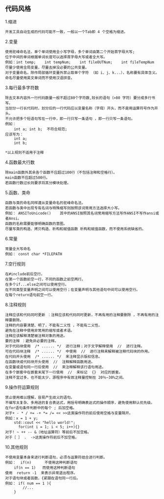 ## 代码风格

1.缩进

	开发工具自动生成的代码可能不一致，一般以一个Tab即 4 个空格为缩进。

2.变量

	使用驼峰命名法，单个单词使用全小写字母，多个单词由第二个开始首字母大写;
	位于中间的单词根据单词长度可以选择首字母大写或者全大写。
	例如：int temp;    int tempNum;    int fileOUTNum;    int fileTempNum 
	尽量少使用全局变量，尽量去掉没必要的公共变量。
	对于变量命名，除作局部循环变量外禁止取单个字符 （如 i、j、k...），名称要有具体含义。
	命名尽量使用英文单词而不使用汉语拼音。

3.每行最多字符数

	除去文本内容外一行代码数量一般不超过80个字符数,较长的语句（>80 字符）要分成多行书写。
	当划分一行长代码时，划分后的一行代码应以变量名称（字母）开头，而不是用运算符号作为开头。
	不允许把多个短语句写在一行中，即一行只写一条语句 ，即一行只写一条语句。
	例如：  
		int a; int b;  不符合规范;
	应该写为：
		int a;
		int b;
	
	*以上规则不适用于注释

4.函数最大行数

	除main函数外其余各个函数不应超过100行（不包括注释和空格行）。
	main函数不应超过500行。
	若函数行数过长则要求将其分模块处理。
	
5.函数、类命

	函数与类的命名同样遵从变量命名的驼峰命名法。
	若函数与类中出现专有名词与特殊缩写则按照该词常用方法选择大小写。
	例如： ANSIToUnicode()    其中的ANSI按照其名词常用缩写方法写作ANSI不写作ansi或者Ansi。
	函数的名称需要能够明确函数的意图。
	尽量写类的构造、拷贝构造、析构和赋值函数 析构和赋值函数，而不使用系统缺省的。
	
6.常量

	常量全大写命名
	例如： const char *FILEPATH
	
7.空行规则

	在#include前后空行。
	在第一个函数前空一行，不同的函数之前空两行。
	在多个if...else之间可以使用空行。
	在不同类型变量声明之间可以使用空行；在变量声明与其他语句中间可以使用空行。
	在每个return语句前空一行。
	
8.注释规则

	注释应该和代码同时更新 ：注释应该和代码同时更新，不再有用的注释要删除 ，不再有用的注释要删除。
	注释的内容要清楚、明了，不能有二义性 ，不能有二义性。 
	避免在注释中使用非常用的缩写或者术语。
	注释应该解释清楚被注释对象的用途。
	要的注释 ：避免非必要的注释。
	对于代码块使用  /* ...... */  进行注释；对于文字解释使用  //  进行注释。
	可在代码块注释  /* ...... */  中使用  //  进行注释来解释被注释代码块的作用。
	在代码开头使用  /* ...... */  来注释显示版权信息。
	在函数块或代码块开头使用  //  注释解释函数用途。
	在变量或语句同一行后使用  //  来注释解释该行语句用途。
	在多个嵌套中在嵌套末尾下一行使用  //  来标记  {}  对应的嵌套。
	注释不宜过多，也不能太少，源程序中有效注释量控制在 20％~30%之间。

9.操作符运算规则

	禁止使用难以理解，容易产生歧义的语句。 
	不编写太复杂、多用途的复合表达式，用括号明确表达式的操作顺序，避免使用默认优先级。
	在for语句条件判断中的每个 ; 后加空格。
	对于+ - * / += -+ *= /= << >>这类操作符的前后使用空格与变量隔开。
	例如：x = 1 + y;
		std::cout << "hello world!";
	      for(int i = 1; i < 5; i++){}
	对于! ~ ++ -- &（地址运算符）等前后不加空格。
	对于［ ］ .  ->这类操作符前后不加空格。
	
10.其他规则

	不使用变量本身来进行判断语句，必须与运算符结合进行判断。
	例如：  if(n) 		不使用这种判断语句
		if(n == 1)   而使用这种判断语句
	使用  return -1  来表示异常退出程序。
	对于语句块或者函数，{紧跟在语句同一行后。
	例如： if( num == 1 ){
			//...
		}
